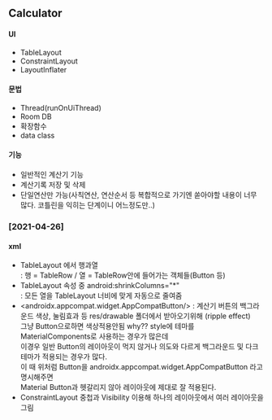 ## Calculator

#### UI
+ TableLayout
+ ConstraintLayout
+ LayoutInflater

#### 문법
+ Thread(runOnUiThread)
+ Room DB
+ 확장함수
+ data class

#### 기능
+ 일반적인 계산기 기능
+ 계산기록 저장 및 삭제
+ 단일연산만 가능(사칙연산, 연산순서 등 복합적으로 가기엔 쏟아야할 내용이 너무 많다. 코틀린을 익히는 단계이니 어느정도만..)

### [2021-04-26]

#### xml
+ TableLayout 에서 행과열  
  : 행 = TableRow / 열 = TableRow안에 들어가는 객체들(Button 등)  
+ TableLayout 속성 중 android:shrinkColumns="*"  
  : 모든 열을 TableLayout 너비에 맞게 자동으로 줄여줌
+ <androidx.appcompat.widget.AppCompatButton/>
  : 계산기 버튼의 백그라운드 색상, 눌림효과 등 res/drawable 폴더에서 받아오기위해 (ripple effect)  
  그냥 Button으로하면 색상적용안됨 why?? style에 테마를 MaterialComponents로 사용하는 경우가 많은데  
  이경우 일반 Button의 레이아웃이 먹지 않거나 의도와 다르게 백그라운드 및 다크테마가 적용되는 경우가 많다.  
  이 때 위처럼 Button을 androidx.appcompat.widget.AppCompatButton 라고 명시해주면  
  Material Button과 헷갈리지 않아 레이아웃에 제대로 잘 적용된다.  
+ ConstraintLayout 중첩과 Visibility 이용해 하나의 레이아웃에서 여러 레이아웃을 그림


